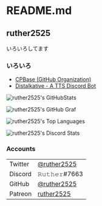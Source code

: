 # README.md

## ruther2525

いろいろしてます

### いろいろ
- [CPBase (GitHub Organization)](https://github.com/soueikai-programming/)
- [Distalkative - A TTS Discord Bot](https://distalkative.ml/)

![ruther2525's GitHubStats](https://github-readme-stats.vercel.app/api?username=ruther2525&show_icons=true&theme=dracula)

![ruther2525's GitHub Graf](https://github-profile-summary-cards.vercel.app/api/cards/profile-details?username=ruther2525&theme=dracula)

![ruther2525's Top Languages](https://github-readme-stats.vercel.app/api/top-langs/?username=ruther2525&layout=compact&theme=dracula)

![ruther2525's Discord Stats](https://discord.c99.nl/widget/theme-1/722072905604923393.png)

### Accounts

|         |                                                  |
|---------|--------------------------------------------------|
| Twitter | [@ruther2525](https://twitter.com/ruther2525/)   |
| Discord | 𝚁𝚞𝚝𝚑𝚎𝚛#7663                                |
| GitHub  | [@ruther2525](https://github.com/ruther2525)     |
| Patreon | [ruther2525](https://www.patreon.com/ruther2525) |
